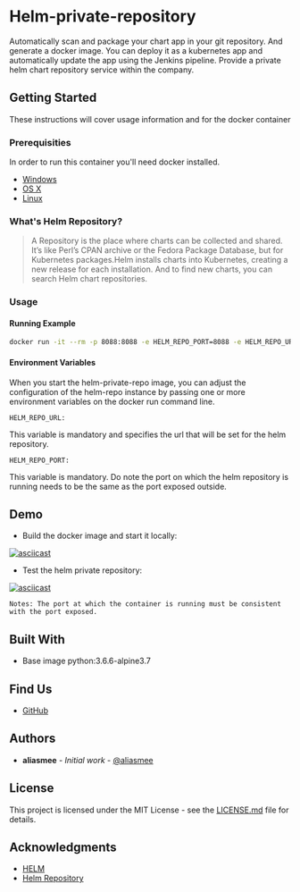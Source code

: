 # Helm-private-repository
Automatically scan and package your chart app in your git repository. And generate a docker image. You can deploy it as a kubernetes app and automatically update the app using the Jenkins pipeline. Provide a private helm chart repository service within the company.


## Getting Started

These instructions will cover usage information and for the docker container 

### Prerequisities


In order to run this container you'll need docker installed.

* [Windows](https://docs.docker.com/windows/started)
* [OS X](https://docs.docker.com/mac/started/)
* [Linux](https://docs.docker.com/linux/started/)

### What's Helm Repository?

>A Repository is the place where charts can be collected and shared. It’s like Perl’s CPAN archive or the Fedora Package Database, but for Kubernetes packages.Helm installs charts into Kubernetes, creating a new release for each installation. And to find new charts, you can search Helm chart repositories.

### Usage

#### Running Example
```bash
docker run -it --rm -p 8088:8088 -e HELM_REPO_PORT=8088 -e HELM_REPO_URL="http://charts.example.com" image_name
```

#### Environment Variables

When you start the helm-private-repo image, you can adjust the configuration of the helm-repo instance by passing one or more environment variables on the docker run command line. 

`HELM_REPO_URL:`

This variable is mandatory and specifies the url that will be set for the helm repository.

`HELM_REPO_PORT:`

This variable is mandatory. Do note the port on which the helm repository is running needs to be the same as the port exposed outside.

## Demo

* Build the docker image and start it locally:

[![asciicast](https://asciinema.org/a/z9LiCNZj2Rldr9rTnGvAV0LXP.png)](https://asciinema.org/a/z9LiCNZj2Rldr9rTnGvAV0LXP)


* Test the helm private repository:

[![asciicast](https://asciinema.org/a/etNbjr0IyysMay4JfLptrOtjK.png)](https://asciinema.org/a/etNbjr0IyysMay4JfLptrOtjK)

`Notes: The port at which the container is running must be consistent with the port exposed.`
## Built With

* Base image python:3.6.6-alpine3.7

## Find Us

* [GitHub](https://github.com/aliasmee/helm-private-repository.git)


## Authors

* **aliasmee** - *Initial work* - [@aliasmee](https://github.com/aliasmee)


## License

This project is licensed under the MIT License - see the [LICENSE.md](LICENSE.md) file for details.

## Acknowledgments

* [HELM](https://helm.sh/)
* [Helm Repository](https://docs.helm.sh/using_helm/#three-big-concepts)
